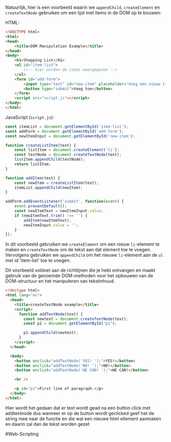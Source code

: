 Natuurlijk, hier is een voorbeeld waarin we `appendChild`, `createElement` en `createTextNode` gebruiken om een lijst met items in de DOM op te bouwen:

HTML:
`````html
<!DOCTYPE html>
<html>
<head>
    <title>DOM Manipulation Example</title>
</head>
<body>
    <h1>Shopping List</h1>
    <ul id="item-list">
        <!-- Hier worden de items weergegeven -->
    </ul>
    <form id="add-form">
        <input type="text" id="new-item" placeholder="Voeg een nieuw item toe">
        <button type="submit">Voeg toe</button>
    </form>
    <script src="script.js"></script>
</body>
</html>

`````

JavaScript (`script.js`):

````javascript
const itemList = document.getElementById('item-list');
const addForm = document.getElementById('add-form');
const newItemInput = document.getElementById('new-item');

function createListItem(text) {
    const listItem = document.createElement('li');
    const textNode = document.createTextNode(text);
    listItem.appendChild(textNode);
    return listItem;
}

function addItem(text) {
    const newItem = createListItem(text);
    itemList.appendChild(newItem);
}

addForm.addEventListener('submit', function(event) {
    event.preventDefault();
    const newItemText = newItemInput.value;
    if (newItemText.trim() !== '') {
        addItem(newItemText);
        newItemInput.value = '';
    }
});

`````

In dit voorbeeld gebruiken we `createElement` om een nieuw `li`-element te maken en `createTextNode` om de tekst aan dat element toe te voegen. Vervolgens gebruiken we `appendChild` om het nieuwe `li`-element aan de `ul` met id 'item-list' toe te voegen.

Dit voorbeeld voldoet aan de richtlijnen die je hebt ontvangen en maakt gebruik van de genoemde DOM-methoden voor het opbouwen van de DOM-structuur en het manipuleren van tekstinhoud.

````html
<!doctype html>
<html lang="en">
  <head>
    <title>createTextNode example</title>
    <script>
      function addTextNode(text) {
        const newtext = document.createTextNode(text);
        const p1 = document.getElementById("p1");

        p1.appendChild(newtext);
      }
    </script>
  </head>

  <body>
    <button onclick="addTextNode('YES! ');">YES!</button>
    <button onclick="addTextNode('NO! ');">NO!</button>
    <button onclick="addTextNode('WE CAN! ');">WE CAN!</button>

    <hr />

    <p id="p1">First line of paragraph.</p>
  </body>
</html>

`````

Hier wordt het gedaan dat er text wordt gead na een button click met addtextnode
dus wanneer er op de button wordt geclicked geef het de string mee naar de functie
en die wal een nieuwe html ellement aanmaken en daarin zal dan de tekst worden gezet 

#Web-Scripting